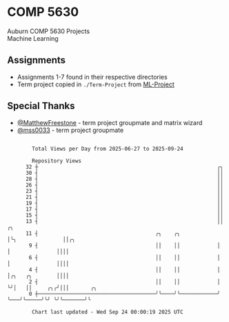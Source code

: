 # COMP 5630
Auburn COMP 5630 Projects  
Machine Learning

## Assignments
- Assignments 1-7 found in their respective directories
- Term project copied in `./Term-Project` from [ML-Project](https://github.com/wumphlett/ML-Project)

## Special Thanks
- [@MatthewFreestone](https://github.com/MatthewFreestone) - term project groupmate and matrix wizard
- [@mss0033](https://github.com/mss0033) - term project groupmate

```

        Total Views per Day from 2025-06-27 to 2025-09-24

        Repository Views
      32 ┼                                                          ╭╮
      30 ┤                                                          ││
      28 ┤                                                          ││
      26 ┤                                                          ││
      23 ┤                                                          ││
      21 ┤                                                          ││
      19 ┤                                                          ││
      17 ┤                                                          ││
      15 ┤                                                          ││
      13 ┤                                                          ││                ╭╮
      11 ┤                                      ╭╮    ╭╮            │╰╮               ││╭╮
       9 ┤                                      ││    ││            │ │               ││││
       6 ┤                                      ││    ││            │ │               ││││
       4 ┤                                      ││    ││            │ │╭╮   ╭╮        ││││
       2 ┤                                      ││    ││            │ ╰╯│   ││     ╭╮╭╯│││       ╭╮
       0 ┼──────────────────────────────────────╯╰────╯╰────────────╯   ╰───╯╰─────╯╰╯ ╰╯╰───────╯╰

        Chart last updated - Wed Sep 24 00:00:19 2025 UTC
        
```
